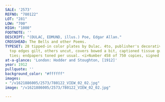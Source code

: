 ```yaml
---
SALE: '2573'
REFNO: "780122"
LOT: "281"
LOW: "700"
HIGH: "1000"
FOOTNOTE: ''
DESCRIPT: "(DULAC, EDMUND, illus.) Poe, Edgar Allan."
CROSSHEAD: The Bells and other Poems.
TYPESET: 28 tipped-in color plates by Dulac. 4to, publisher's decorative vellum gilt,
  top edges gilt, others uncut, covers bowed a bit, captioned tissue guards, silk
  ties; endpapers toned per usual. <i>Number 458 of 750 copies, signed by Dulac.</i>.
at-a-glance: 'London: Hodder and Stoughton, [1912]'
year: 1912
pullquote: ''
background_color: "#ffffff"
images:
- "/v1621886005/2573/780122_VIEW_02_02.jpg"
image: "/v1621886005/2573/780122_VIEW_02_02.jpg"

---
```

